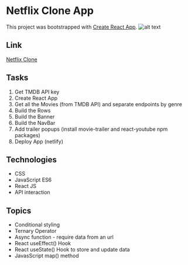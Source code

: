 # Netflix Clone App

This project was bootstrapped with [Create React App](https://github.com/facebook/create-react-app).
![alt text](http://url/to/img.png)

## Link
[Netflix Clone](https://netflix-clone-byluisacmn.netlify.app/)

## Tasks
1. Get TMDB API key
2. Create React App
3. Get all the Movies (from TMDB API) and separate endpoints by genre
4. Build the Rows
5. Build the Banner
6. Build the NavBar
7. Add trailer popups (install movie-trailer and react-youtube npm packages) 
8. Deploy App (netlify)

## Technologies
- CSS
- JavaScript ES6
- React JS
- API interaction

## Topics
- Conditional styling
- Ternary Operator 
- Async function - require data from an url
- React useEffect() Hook
- React useState() Hook to store and update data
- JavasScript map() method
